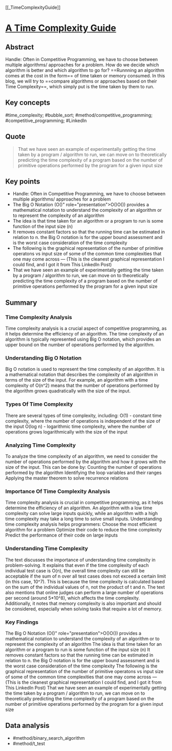 [[_TimeComplexityGuide]]

# [A Time Complexity Guide](https://codeforces.com/blog/entry/104888)

## Abstract
Handle: Often in Competitive Programming, we have to choose between multiple algorithms/ approaches for a problem. How do we decide which algorithm is better and which algorithm to go for? ==Runnning an algorithm comes at the cost in the form== of time taken or memory consumed. In this blog, we will try to ==compare algorithms or approaches based on their Time Complexity==, which simply put is the time taken by them to run.

## Key concepts
#time_complexity; #bubble_sort; #method/competitive_programming; #competitive_programming; #LinkedIn

## Quote
> That we have seen an example of experimentally getting the time taken by a program / algorithm to run, we can move on to theoretically predicting the time complexity of a program based on the number of primitive operations performed by the program for a given input size

## Key points
- Handle: Often in Competitive Programming, we have to choose between multiple algorithms/ approaches for a problem
- The Big O Notation (O()&quot; role=&quot;presentation&quot;&gt;O()O()) provides a mathematical notation to understand the complexity of an algorithm or to represent the complexity of an algorithm
- The idea is that time taken for an algorithm or a program to run is some function of the input size (n)
- It removes constant factors so that the running time can be estimated in relation to n. the Big O notation is for the upper bound assessment and is the worst case consideration of the time complexity
- The following is the graphical representation of the number of primitive operatons vs input size of some of the common time complexities that one may come across — (This is the cleanest graphical representation I could find, and I got it from This LinkedIn Post)
- That we have seen an example of experimentally getting the time taken by a program / algorithm to run, we can move on to theoretically predicting the time complexity of a program based on the number of primitive operations performed by the program for a given input size


## Summary

### Time Complexity Analysis
Time complexity analysis is a crucial aspect of competitive programming, as it helps determine the efficiency of an algorithm.
The time complexity of an algorithm is typically represented using Big O notation, which provides an upper bound on the number of operations performed by the algorithm.

### Understanding Big O Notation
Big O notation is used to represent the time complexity of an algorithm.
It is a mathematical notation that describes the complexity of an algorithm in terms of the size of the input.
For example, an algorithm with a time complexity of O(n^2) means that the number of operations performed by the algorithm grows quadratically with the size of the input.

### Types Of Time Complexity
There are several types of time complexity, including:
O(1) - constant time complexity, where the number of operations is independent of the size of the input
O(log n) - logarithmic time complexity, where the number of operations grows logarithmically with the size of the input

### Analyzing Time Complexity
To analyze the time complexity of an algorithm, we need to consider the number of operations performed by the algorithm and how it grows with the size of the input.
This can be done by:
Counting the number of operations performed by the algorithm
Identifying the loop variables and their ranges
Applying the master theorem to solve recurrence relations

### Importance Of Time Complexity Analysis
Time complexity analysis is crucial in competitive programming, as it helps determine the efficiency of an algorithm.
An algorithm with a low time complexity can solve large inputs quickly, while an algorithm with a high time complexity may take a long time to solve small inputs.
Understanding time complexity analysis helps programmers:
Choose the most efficient algorithm for a problem
Optimize their code to reduce the time complexity
Predict the performance of their code on large inputs

### Understanding Time Complexity
The text discusses the importance of understanding time complexity in problem-solving.
It explains that even if the time complexity of each individual test case is O(n), the overall time complexity can still be acceptable if the sum of n over all test cases does not exceed a certain limit (in this case, 10^7).
This is because the time complexity is calculated based on the sum of the individual values of n, not the product of t and n.
The text also mentions that online judges can perform a large number of operations per second (around 5*10^8), which affects the time complexity.
Additionally, it notes that memory complexity is also important and should be considered, especially when solving tasks that require a lot of memory.

### Key Findings
The Big O Notation (O()&quot; role=&quot;presentation&quot;&gt;O()O()) provides a mathematical notation to understand the complexity of an algorithm or to represent the complexity of an algorithm
The idea is that time taken for an algorithm or a program to run is some function of the input size (n)
It removes constant factors so that the running time can be estimated in relation to n. the Big O notation is for the upper bound assessment and is the worst case consideration of the time complexity
The following is the graphical representation of the number of primitive operatons vs input size of some of the common time complexities that one may come across — (This is the cleanest graphical representation I could find, and I got it from This LinkedIn Post)
That we have seen an example of experimentally getting the time taken by a program / algorithm to run, we can move on to theoretically predicting the time complexity of a program based on the number of primitive operations performed by the program for a given input size

## Data analysis
- #method/binary_search_algorithm
- #method/t_test

